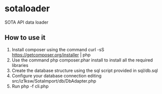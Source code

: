 sotaloader
==========

SOTA API data loader

## How to use it
1. Install composer using the command curl -sS https://getcomposer.org/installer | php 
2. Use the command php composer.phar install to install all the required libraries 
3. Create the database structure using the sql script provided in sql/db.sql 
4. Configure your database connection editing src/iz1ksw/SotaImport/db/DbAdapter.php 
5. Run php -f cli.php
